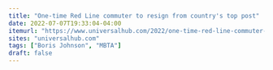 ```yaml
---
title: "One-time Red Line commuter to resign from country's top post"
date: 2022-07-07T19:33:04-04:00
itemurl: "https://www.universalhub.com/2022/one-time-red-line-commuter-resigns-countrys-top"
sites: "universalhub.com"
tags: ["Boris Johnson", "MBTA"]
draft: false
---
```


